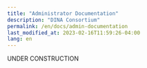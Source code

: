 ```yaml
---
title: "Administrator Documentation"
description: "DINA Consortium"
permalink: /en/docs/admin-documentation
last_modified_at: 2023-02-16T11:59:26-04:00
lang: en
---
```


UNDER CONSTRUCTION
